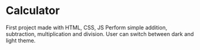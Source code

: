 # Calculator
First project made with HTML, CSS, JS
Perform simple addition, subtraction, multiplication and division.
User can switch between dark and light theme.
